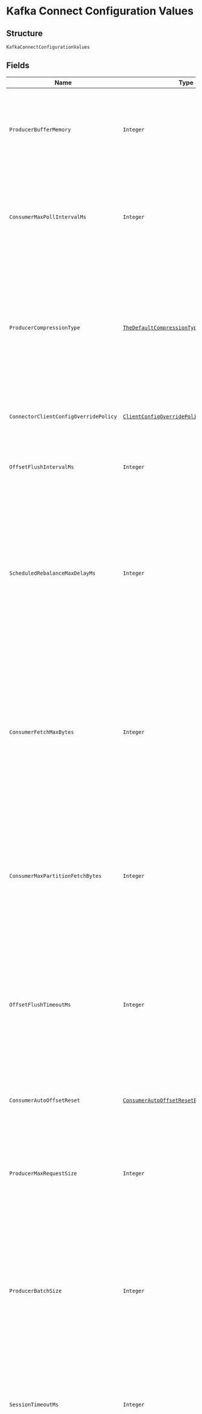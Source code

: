 
# Kafka Connect Configuration Values

## Structure

`KafkaConnectConfigurationValues`

## Fields

| Name | Type | Tags | Description | Getter | Setter |
|  --- | --- | --- | --- | --- | --- |
| `ProducerBufferMemory` | `Integer` | Optional | The total bytes of memory the producer can use to buffer records waiting to be sent to the broker (defaults to 33554432).<br>**Constraints**: `>= 5242880`, `<= 134217728` | Integer getProducerBufferMemory() | setProducerBufferMemory(Integer producerBufferMemory) |
| `ConsumerMaxPollIntervalMs` | `Integer` | Optional | The maximum delay in milliseconds between invocations of poll() when using consumer group management (defaults to 300000).<br>**Constraints**: `>= 1`, `<= 2147483647` | Integer getConsumerMaxPollIntervalMs() | setConsumerMaxPollIntervalMs(Integer consumerMaxPollIntervalMs) |
| `ProducerCompressionType` | [`TheDefaultCompressionTypeForProducersEnum`](../../doc/models/the-default-compression-type-for-producers-enum.md) | Optional | Specify the default compression type for producers. This configuration accepts the standard compression codecs ('gzip', 'snappy', 'lz4', 'zstd'). It additionally accepts 'none' which is the default and equivalent to no compression. | TheDefaultCompressionTypeForProducersEnum getProducerCompressionType() | setProducerCompressionType(TheDefaultCompressionTypeForProducersEnum producerCompressionType) |
| `ConnectorClientConfigOverridePolicy` | [`ClientConfigOverridePolicyEnum`](../../doc/models/client-config-override-policy-enum.md) | Optional | Defines what client configurations can be overridden by the connector. Default is None | ClientConfigOverridePolicyEnum getConnectorClientConfigOverridePolicy() | setConnectorClientConfigOverridePolicy(ClientConfigOverridePolicyEnum connectorClientConfigOverridePolicy) |
| `OffsetFlushIntervalMs` | `Integer` | Optional | The interval at which to try committing offsets for tasks (defaults to 60000).<br>**Constraints**: `>= 1`, `<= 100000000` | Integer getOffsetFlushIntervalMs() | setOffsetFlushIntervalMs(Integer offsetFlushIntervalMs) |
| `ScheduledRebalanceMaxDelayMs` | `Integer` | Optional | The maximum delay that is scheduled in order to wait for the return of one or more departed workers before rebalancing and reassigning their connectors and tasks to the group. During this period the connectors and tasks of the departed workers remain unassigned.  Defaults to 5 minutes.<br>**Constraints**: `>= 0`, `<= 600000` | Integer getScheduledRebalanceMaxDelayMs() | setScheduledRebalanceMaxDelayMs(Integer scheduledRebalanceMaxDelayMs) |
| `ConsumerFetchMaxBytes` | `Integer` | Optional | Records are fetched in batches by the consumer, and if the first record batch in the first non-empty partition of the fetch is larger than this value, the record batch will still be returned to ensure that the consumer can make progress. As such, this is not a absolute maximum.<br>**Constraints**: `>= 1048576`, `<= 104857600` | Integer getConsumerFetchMaxBytes() | setConsumerFetchMaxBytes(Integer consumerFetchMaxBytes) |
| `ConsumerMaxPartitionFetchBytes` | `Integer` | Optional | Records are fetched in batches by the consumer.If the first record batch in the first non-empty partition of the fetch is larger than this limit, the batch will still be returned to ensure that the consumer can make progress.<br>**Constraints**: `>= 1048576`, `<= 104857600` | Integer getConsumerMaxPartitionFetchBytes() | setConsumerMaxPartitionFetchBytes(Integer consumerMaxPartitionFetchBytes) |
| `OffsetFlushTimeoutMs` | `Integer` | Optional | Maximum number of milliseconds to wait for records to flush and partition offset data to be committed to offset storage before cancelling the process and restoring the offset data to be committed in a future attempt (defaults to 5000).<br>**Constraints**: `>= 1`, `<= 2147483647` | Integer getOffsetFlushTimeoutMs() | setOffsetFlushTimeoutMs(Integer offsetFlushTimeoutMs) |
| `ConsumerAutoOffsetReset` | [`ConsumerAutoOffsetResetEnum`](../../doc/models/consumer-auto-offset-reset-enum.md) | Optional | What to do when there is no initial offset in Kafka or if the current offset does not exist any more on the server. Default is earliest | ConsumerAutoOffsetResetEnum getConsumerAutoOffsetReset() | setConsumerAutoOffsetReset(ConsumerAutoOffsetResetEnum consumerAutoOffsetReset) |
| `ProducerMaxRequestSize` | `Integer` | Optional | This setting will limit the number of record batches the producer will send in a single request to avoid sending huge requests.<br>**Constraints**: `>= 131072`, `<= 67108864` | Integer getProducerMaxRequestSize() | setProducerMaxRequestSize(Integer producerMaxRequestSize) |
| `ProducerBatchSize` | `Integer` | Optional | This setting gives the upper bound of the batch size to be sent. If there are fewer than this many bytes accumulated for this partition, the producer will 'linger' for the linger.ms time waiting for more records to show up. A batch size of zero will disable batching entirely (defaults to 16384).<br>**Constraints**: `>= 0`, `<= 5242880` | Integer getProducerBatchSize() | setProducerBatchSize(Integer producerBatchSize) |
| `SessionTimeoutMs` | `Integer` | Optional | The timeout in milliseconds used to detect failures when using Kafka’s group management facilities (defaults to 10000).<br>**Constraints**: `>= 1`, `<= 2147483647` | Integer getSessionTimeoutMs() | setSessionTimeoutMs(Integer sessionTimeoutMs) |
| `ProducerLingerMs` | `Integer` | Optional | This setting gives the upper bound on the delay for batching: once there is batch.size worth of records for a partition it will be sent immediately regardless of this setting, however if there are fewer than this many bytes accumulated for this partition the producer will 'linger' for the specified time waiting for more records to show up. Defaults to 0.<br>**Constraints**: `>= 0`, `<= 5000` | Integer getProducerLingerMs() | setProducerLingerMs(Integer producerLingerMs) |
| `ConsumerIsolationLevel` | [`ConsumerIsolationLevelEnum`](../../doc/models/consumer-isolation-level-enum.md) | Optional | Transaction read isolation level. read_uncommitted is the default, but read_committed can be used if consume-exactly-once behavior is desired. | ConsumerIsolationLevelEnum getConsumerIsolationLevel() | setConsumerIsolationLevel(ConsumerIsolationLevelEnum consumerIsolationLevel) |
| `ConsumerMaxPollRecords` | `Integer` | Optional | The maximum number of records returned in a single call to poll() (defaults to 500).<br>**Constraints**: `>= 1`, `<= 10000` | Integer getConsumerMaxPollRecords() | setConsumerMaxPollRecords(Integer consumerMaxPollRecords) |

## Example (as JSON)

```json
{
  "producer_buffer_memory": 8388608,
  "consumer_max_poll_interval_ms": 300000,
  "offset_flush_interval_ms": 60000,
  "scheduled_rebalance_max_delay_ms": 300000,
  "consumer_fetch_max_bytes": 52428800,
  "consumer_max_partition_fetch_bytes": 1048576,
  "offset_flush_timeout_ms": 5000,
  "producer_max_request_size": 1048576,
  "producer_batch_size": 1024,
  "session_timeout_ms": 10000,
  "producer_linger_ms": 100,
  "consumer_max_poll_records": 500,
  "producer_compression_type": "snappy",
  "connector_client_config_override_policy": "None"
}
```

